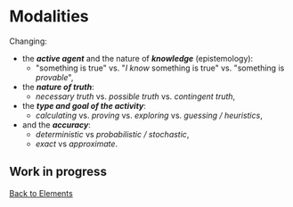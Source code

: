 # Modalities

Changing:

- the ***active agent*** and the nature of ***knowledge*** (epistemology):
  - "something is true" vs. "*I know* something is true" vs. "something is *provable*",
- the ***nature of truth***:
  - *necessary truth* vs. *possible truth* vs. *contingent truth*,
- the ***type and goal of the activity***:
  - *calculating* vs. *proving* vs. *exploring* vs. *guessing / heuristics*,
- and the ***accuracy***:
  - *deterministic* vs *probabilistic / stochastic*,
  - *exact* vs *approximate*.

## Work in progress

[Back to Elements](README.md#modalities)
